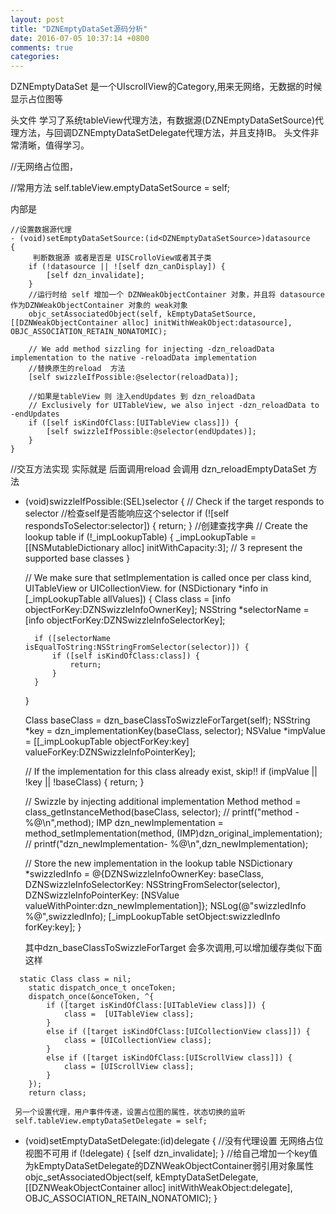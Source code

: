```yaml
---
layout: post
title: "DZNEmptyDataSet源码分析"
date: 2016-07-05 10:37:14 +0800
comments: true
categories: 
---
```


DZNEmptyDataSet 是一个UIscrollView的Category,用来无网络，无数据的时候显示占位图等

头文件 学习了系统tableView代理方法，有数据源(DZNEmptyDataSetSource)代理方法，与回调DZNEmptyDataSetDelegate代理方法，并且支持IB。
头文件非常清晰，值得学习。

//无网络占位图，


//常用方法
 self.tableView.emptyDataSetSource = self;
 
 内部是
 
```
//设置数据源代理
- (void)setEmptyDataSetSource:(id<DZNEmptyDataSetSource>)datasource
{
     判断数据源 或者是否是 UISCrolloView或者其子类
    if (!datasource || ![self dzn_canDisplay]) {
        [self dzn_invalidate];
    }
    //运行时给 self 增加一个 DZNWeakObjectContainer 对象，并且将 datasource 作为DZNWeakObjectContainer 对象的 weak对象
    objc_setAssociatedObject(self, kEmptyDataSetSource, [[DZNWeakObjectContainer alloc] initWithWeakObject:datasource], OBJC_ASSOCIATION_RETAIN_NONATOMIC);
    
    // We add method sizzling for injecting -dzn_reloadData implementation to the native -reloadData implementation
    //替换原生的reload  方法
    [self swizzleIfPossible:@selector(reloadData)];
    
    //如果是tableView 则 注入endUpdates 到 dzn_reloadData
    // Exclusively for UITableView, we also inject -dzn_reloadData to -endUpdates
    if ([self isKindOfClass:[UITableView class]]) {
        [self swizzleIfPossible:@selector(endUpdates)];
    }
}

```

//交互方法实现 实际就是 后面调用reload 会调用 dzn_reloadEmptyDataSet 方法
- (void)swizzleIfPossible:(SEL)selector
{
    // Check if the target responds to selector
    //检查self是否能响应这个selector
    if (![self respondsToSelector:selector]) {
        return;
    }
    //创建查找字典
    // Create the lookup table
    if (!_impLookupTable) {
        _impLookupTable = [[NSMutableDictionary alloc] initWithCapacity:3]; // 3 represent the supported base classes
    }
    
    // We make sure that setImplementation is called once per class kind, UITableView or UICollectionView.
    for (NSDictionary *info in [_impLookupTable allValues]) {
        Class class = [info objectForKey:DZNSwizzleInfoOwnerKey];
        NSString *selectorName = [info objectForKey:DZNSwizzleInfoSelectorKey];
        
        if ([selectorName isEqualToString:NSStringFromSelector(selector)]) {
            if ([self isKindOfClass:class]) {
                return;
            }
        }
    }
    
    Class baseClass = dzn_baseClassToSwizzleForTarget(self);
    NSString *key = dzn_implementationKey(baseClass, selector);
    NSValue *impValue = [[_impLookupTable objectForKey:key] valueForKey:DZNSwizzleInfoPointerKey];
    
    // If the implementation for this class already exist, skip!!
    if (impValue || !key || !baseClass) {
        return;
    }
    
    // Swizzle by injecting additional implementation
    Method method = class_getInstanceMethod(baseClass, selector);
//    printf("method - %@\n",method);
    IMP dzn_newImplementation = method_setImplementation(method, (IMP)dzn_original_implementation);
//    printf("dzn_newImplementation- %@\n",dzn_newImplementation);
    
    // Store the new implementation in the lookup table
    NSDictionary *swizzledInfo = @{DZNSwizzleInfoOwnerKey: baseClass,
                                   DZNSwizzleInfoSelectorKey: NSStringFromSelector(selector),
                                   DZNSwizzleInfoPointerKey: [NSValue valueWithPointer:dzn_newImplementation]};
    NSLog(@"swizzledInfo %@",swizzledInfo);
    [_impLookupTable setObject:swizzledInfo forKey:key];
}

  其中dzn_baseClassToSwizzleForTarget 会多次调用,可以增加缓存类似下面这样
  
``` 
  static Class class = nil;
    static dispatch_once_t onceToken;
    dispatch_once(&onceToken, ^{
        if ([target isKindOfClass:[UITableView class]]) {
            class =  [UITableView class];
        }
        else if ([target isKindOfClass:[UICollectionView class]]) {
            class = [UICollectionView class];
        }
        else if ([target isKindOfClass:[UIScrollView class]]) {
            class = [UIScrollView class];
        }
    });
    return class;
```



     另一个设置代理，用户事件传递，设置占位图的属性，状态切换的监听
     self.tableView.emptyDataSetDelegate = self;
     
     
  - (void)setEmptyDataSetDelegate:(id<DZNEmptyDataSetDelegate>)delegate
{
    //没有代理设置 无网络占位视图不可用
    if (!delegate) {
        [self dzn_invalidate];
    }
    //给自己增加一个key值为kEmptyDataSetDelegate的DZNWeakObjectContainer弱引用对象属性
    objc_setAssociatedObject(self, kEmptyDataSetDelegate, [[DZNWeakObjectContainer alloc] initWithWeakObject:delegate], OBJC_ASSOCIATION_RETAIN_NONATOMIC);
}


